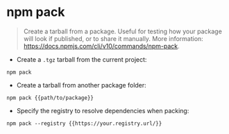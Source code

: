 # npm pack

> Create a tarball from a package.
> Useful for testing how your package will look if published, or to share it manually.
> More information: <https://docs.npmjs.com/cli/v10/commands/npm-pack>.

- Create a `.tgz` tarball from the current project:

`npm pack`

- Create a tarball from another package folder:

`npm pack {{path/to/package}}`

- Specify the registry to resolve dependencies when packing:

`npm pack --registry {{https://your.registry.url/}}`
